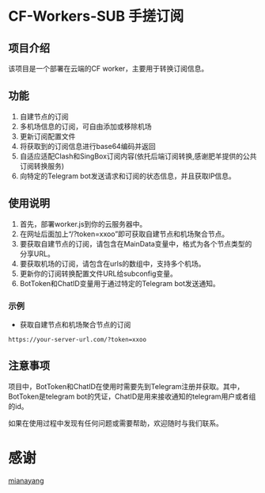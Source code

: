 # CF-Workers-SUB 手搓订阅

## 项目介绍
该项目是一个部署在云端的CF worker，主要用于转换订阅信息。

## 功能
1. 自建节点的订阅
2. 多机场信息的订阅，可自由添加或移除机场
3. 更新订阅配置文件
4. 将获取到的订阅信息进行base64编码并返回
5. 自适应适配Clash和SingBox订阅内容(依托后端订阅转换,感谢肥羊提供的公共订阅转换服务)
6. 向特定的Telegram bot发送请求和订阅的状态信息，并且获取IP信息。

## 使用说明

1. 首先，部署worker.js到你的云服务器中。
2. 在网址后面加上“/?token=xxoo”即可获取自建节点和机场聚合节点。
3. 要获取自建节点的订阅，请包含在MainData变量中，格式为各个节点类型的分享URL。
4. 要获取机场的订阅，请包含在urls的数组中，支持多个机场。
5. 更新你的订阅转换配置文件URL给subconfig变量。
6. BotToken和ChatID变量用于通过特定的Telegram bot发送通知。

### 示例
- 获取自建节点和机场聚合节点的订阅
```
https://your-server-url.com/?token=xxoo
```

## 注意事项
项目中，BotToken和ChatID在使用时需要先到Telegram注册并获取。其中，BotToken是telegram bot的凭证，ChatID是用来接收通知的telegram用户或者组的id。

如果在使用过程中发现有任何问题或需要帮助，欢迎随时与我们联系。

# 感谢
[mianayang](https://github.com/mianayang/myself/blob/main/cf-workers/sub/sub.js)
